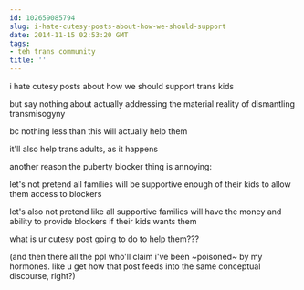 ```yaml
---
id: 102659085794
slug: i-hate-cutesy-posts-about-how-we-should-support
date: 2014-11-15 02:53:20 GMT
tags:
- teh trans community
title: ''
---
```

i hate cutesy posts about how we should support trans kids

but say nothing about actually addressing the material reality of dismantling transmisogyny

bc nothing less than this will actually help them

it'll also help trans adults, as it happens

another reason the puberty blocker thing is annoying:

let's not pretend all families will be supportive enough of their kids to allow them access to blockers

let's also not pretend like all supportive families will have the money and ability to provide blockers if their kids wants them

what is ur cutesy post going to do to help them???

(and then there all the ppl who'll claim i've been ~poisoned~ by my hormones. like u get how that post feeds into the same conceptual discourse, right?)